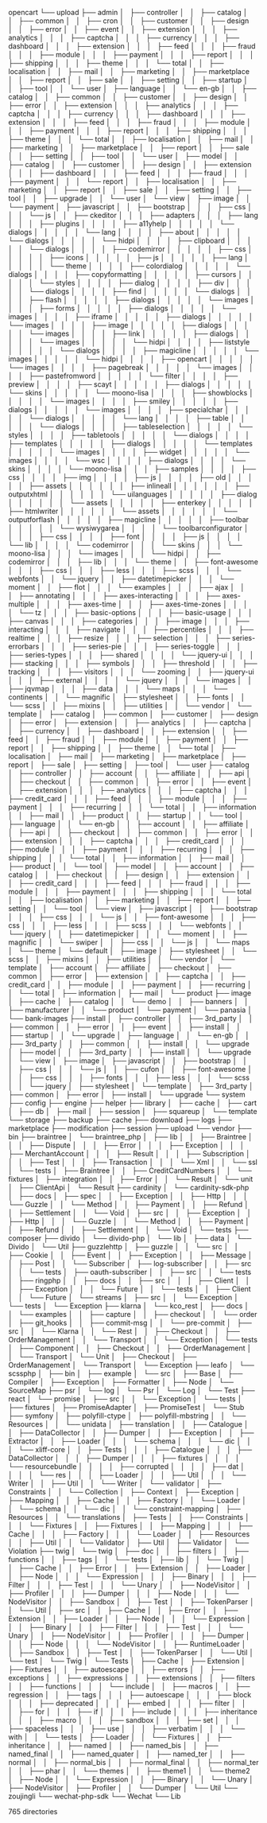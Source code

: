 opencart
└── upload
    ├── admin
    │   ├── controller
    │   │   ├── catalog
    │   │   ├── common
    │   │   ├── cron
    │   │   ├── customer
    │   │   ├── design
    │   │   ├── error
    │   │   ├── event
    │   │   ├── extension
    │   │   │   ├── analytics
    │   │   │   ├── captcha
    │   │   │   ├── currency
    │   │   │   ├── dashboard
    │   │   │   ├── extension
    │   │   │   ├── feed
    │   │   │   ├── fraud
    │   │   │   ├── module
    │   │   │   ├── payment
    │   │   │   ├── report
    │   │   │   ├── shipping
    │   │   │   ├── theme
    │   │   │   └── total
    │   │   ├── localisation
    │   │   ├── mail
    │   │   ├── marketing
    │   │   ├── marketplace
    │   │   ├── report
    │   │   ├── sale
    │   │   ├── setting
    │   │   ├── startup
    │   │   ├── tool
    │   │   └── user
    │   ├── language
    │   │   └── en-gb
    │   │       ├── catalog
    │   │       ├── common
    │   │       ├── customer
    │   │       ├── design
    │   │       ├── error
    │   │       ├── extension
    │   │       │   ├── analytics
    │   │       │   ├── captcha
    │   │       │   ├── currency
    │   │       │   ├── dashboard
    │   │       │   ├── extension
    │   │       │   ├── feed
    │   │       │   ├── fraud
    │   │       │   ├── module
    │   │       │   ├── payment
    │   │       │   ├── report
    │   │       │   ├── shipping
    │   │       │   ├── theme
    │   │       │   └── total
    │   │       ├── localisation
    │   │       ├── mail
    │   │       ├── marketing
    │   │       ├── marketplace
    │   │       ├── report
    │   │       ├── sale
    │   │       ├── setting
    │   │       ├── tool
    │   │       └── user
    │   ├── model
    │   │   ├── catalog
    │   │   ├── customer
    │   │   ├── design
    │   │   ├── extension
    │   │   │   ├── dashboard
    │   │   │   ├── feed
    │   │   │   ├── fraud
    │   │   │   ├── payment
    │   │   │   └── report
    │   │   ├── localisation
    │   │   ├── marketing
    │   │   ├── report
    │   │   ├── sale
    │   │   ├── setting
    │   │   ├── tool
    │   │   ├── upgrade
    │   │   └── user
    │   └── view
    │       ├── image
    │       │   └── payment
    │       ├── javascript
    │       │   ├── bootstrap
    │       │   │   ├── css
    │       │   │   └── js
    │       │   ├── ckeditor
    │       │   │   ├── adapters
    │       │   │   ├── lang
    │       │   │   ├── plugins
    │       │   │   │   ├── a11yhelp
    │       │   │   │   │   └── dialogs
    │       │   │   │   │       └── lang
    │       │   │   │   ├── about
    │       │   │   │   │   └── dialogs
    │       │   │   │   │       └── hidpi
    │       │   │   │   ├── clipboard
    │       │   │   │   │   └── dialogs
    │       │   │   │   ├── codemirror
    │       │   │   │   │   ├── css
    │       │   │   │   │   ├── icons
    │       │   │   │   │   ├── js
    │       │   │   │   │   ├── lang
    │       │   │   │   │   └── theme
    │       │   │   │   ├── colordialog
    │       │   │   │   │   └── dialogs
    │       │   │   │   ├── copyformatting
    │       │   │   │   │   ├── cursors
    │       │   │   │   │   └── styles
    │       │   │   │   ├── dialog
    │       │   │   │   ├── div
    │       │   │   │   │   └── dialogs
    │       │   │   │   ├── find
    │       │   │   │   │   └── dialogs
    │       │   │   │   ├── flash
    │       │   │   │   │   ├── dialogs
    │       │   │   │   │   └── images
    │       │   │   │   ├── forms
    │       │   │   │   │   ├── dialogs
    │       │   │   │   │   └── images
    │       │   │   │   ├── iframe
    │       │   │   │   │   ├── dialogs
    │       │   │   │   │   └── images
    │       │   │   │   ├── image
    │       │   │   │   │   ├── dialogs
    │       │   │   │   │   └── images
    │       │   │   │   ├── link
    │       │   │   │   │   ├── dialogs
    │       │   │   │   │   └── images
    │       │   │   │   │       └── hidpi
    │       │   │   │   ├── liststyle
    │       │   │   │   │   └── dialogs
    │       │   │   │   ├── magicline
    │       │   │   │   │   └── images
    │       │   │   │   │       └── hidpi
    │       │   │   │   ├── opencart
    │       │   │   │   │   └── images
    │       │   │   │   ├── pagebreak
    │       │   │   │   │   └── images
    │       │   │   │   ├── pastefromword
    │       │   │   │   │   └── filter
    │       │   │   │   ├── preview
    │       │   │   │   ├── scayt
    │       │   │   │   │   ├── dialogs
    │       │   │   │   │   └── skins
    │       │   │   │   │       └── moono-lisa
    │       │   │   │   ├── showblocks
    │       │   │   │   │   └── images
    │       │   │   │   ├── smiley
    │       │   │   │   │   ├── dialogs
    │       │   │   │   │   └── images
    │       │   │   │   ├── specialchar
    │       │   │   │   │   └── dialogs
    │       │   │   │   │       └── lang
    │       │   │   │   ├── table
    │       │   │   │   │   └── dialogs
    │       │   │   │   ├── tableselection
    │       │   │   │   │   └── styles
    │       │   │   │   ├── tabletools
    │       │   │   │   │   └── dialogs
    │       │   │   │   ├── templates
    │       │   │   │   │   ├── dialogs
    │       │   │   │   │   └── templates
    │       │   │   │   │       └── images
    │       │   │   │   ├── widget
    │       │   │   │   │   └── images
    │       │   │   │   └── wsc
    │       │   │   │       ├── dialogs
    │       │   │   │       └── skins
    │       │   │   │           └── moono-lisa
    │       │   │   ├── samples
    │       │   │   │   ├── css
    │       │   │   │   ├── img
    │       │   │   │   ├── js
    │       │   │   │   ├── old
    │       │   │   │   │   ├── assets
    │       │   │   │   │   │   ├── inlineall
    │       │   │   │   │   │   ├── outputxhtml
    │       │   │   │   │   │   └── uilanguages
    │       │   │   │   │   ├── dialog
    │       │   │   │   │   │   └── assets
    │       │   │   │   │   ├── enterkey
    │       │   │   │   │   ├── htmlwriter
    │       │   │   │   │   │   └── assets
    │       │   │   │   │   │       └── outputforflash
    │       │   │   │   │   ├── magicline
    │       │   │   │   │   ├── toolbar
    │       │   │   │   │   └── wysiwygarea
    │       │   │   │   └── toolbarconfigurator
    │       │   │   │       ├── css
    │       │   │   │       ├── font
    │       │   │   │       ├── js
    │       │   │   │       └── lib
    │       │   │   │           └── codemirror
    │       │   │   └── skins
    │       │   │       └── moono-lisa
    │       │   │           └── images
    │       │   │               └── hidpi
    │       │   ├── codemirror
    │       │   │   ├── lib
    │       │   │   └── theme
    │       │   ├── font-awesome
    │       │   │   ├── css
    │       │   │   ├── less
    │       │   │   ├── scss
    │       │   │   └── webfonts
    │       │   └── jquery
    │       │       ├── datetimepicker
    │       │       │   └── moment
    │       │       ├── flot
    │       │       │   └── examples
    │       │       │       ├── ajax
    │       │       │       ├── annotating
    │       │       │       ├── axes-interacting
    │       │       │       ├── axes-multiple
    │       │       │       ├── axes-time
    │       │       │       ├── axes-time-zones
    │       │       │       │   └── tz
    │       │       │       ├── basic-options
    │       │       │       ├── basic-usage
    │       │       │       ├── canvas
    │       │       │       ├── categories
    │       │       │       ├── image
    │       │       │       ├── interacting
    │       │       │       ├── navigate
    │       │       │       ├── percentiles
    │       │       │       ├── realtime
    │       │       │       ├── resize
    │       │       │       ├── selection
    │       │       │       ├── series-errorbars
    │       │       │       ├── series-pie
    │       │       │       ├── series-toggle
    │       │       │       ├── series-types
    │       │       │       ├── shared
    │       │       │       │   └── jquery-ui
    │       │       │       ├── stacking
    │       │       │       ├── symbols
    │       │       │       ├── threshold
    │       │       │       ├── tracking
    │       │       │       ├── visitors
    │       │       │       └── zooming
    │       │       ├── jquery-ui
    │       │       │   ├── external
    │       │       │   │   └── jquery
    │       │       │   └── images
    │       │       ├── jqvmap
    │       │       │   ├── data
    │       │       │   └── maps
    │       │       │       └── continents
    │       │       └── magnific
    │       ├── stylesheet
    │       │   ├── fonts
    │       │   └── scss
    │       │       ├── mixins
    │       │       ├── utilities
    │       │       └── vendor
    │       └── template
    │           ├── catalog
    │           ├── common
    │           ├── customer
    │           ├── design
    │           ├── error
    │           ├── extension
    │           │   ├── analytics
    │           │   ├── captcha
    │           │   ├── currency
    │           │   ├── dashboard
    │           │   ├── extension
    │           │   ├── feed
    │           │   ├── fraud
    │           │   ├── module
    │           │   ├── payment
    │           │   ├── report
    │           │   ├── shipping
    │           │   ├── theme
    │           │   └── total
    │           ├── localisation
    │           ├── mail
    │           ├── marketing
    │           ├── marketplace
    │           ├── report
    │           ├── sale
    │           ├── setting
    │           ├── tool
    │           └── user
    ├── catalog
    │   ├── controller
    │   │   ├── account
    │   │   ├── affiliate
    │   │   ├── api
    │   │   ├── checkout
    │   │   ├── common
    │   │   ├── error
    │   │   ├── event
    │   │   ├── extension
    │   │   │   ├── analytics
    │   │   │   ├── captcha
    │   │   │   ├── credit_card
    │   │   │   ├── feed
    │   │   │   ├── module
    │   │   │   ├── payment
    │   │   │   ├── recurring
    │   │   │   └── total
    │   │   ├── information
    │   │   ├── mail
    │   │   ├── product
    │   │   ├── startup
    │   │   └── tool
    │   ├── language
    │   │   └── en-gb
    │   │       ├── account
    │   │       ├── affiliate
    │   │       ├── api
    │   │       ├── checkout
    │   │       ├── common
    │   │       ├── error
    │   │       ├── extension
    │   │       │   ├── captcha
    │   │       │   ├── credit_card
    │   │       │   ├── module
    │   │       │   ├── payment
    │   │       │   ├── recurring
    │   │       │   ├── shipping
    │   │       │   └── total
    │   │       ├── information
    │   │       ├── mail
    │   │       ├── product
    │   │       └── tool
    │   ├── model
    │   │   ├── account
    │   │   ├── catalog
    │   │   ├── checkout
    │   │   ├── design
    │   │   ├── extension
    │   │   │   ├── credit_card
    │   │   │   ├── feed
    │   │   │   ├── fraud
    │   │   │   ├── module
    │   │   │   ├── payment
    │   │   │   ├── shipping
    │   │   │   └── total
    │   │   ├── localisation
    │   │   ├── marketing
    │   │   ├── report
    │   │   ├── setting
    │   │   └── tool
    │   └── view
    │       ├── javascript
    │       │   ├── bootstrap
    │       │   │   ├── css
    │       │   │   └── js
    │       │   ├── font-awesome
    │       │   │   ├── css
    │       │   │   ├── less
    │       │   │   ├── scss
    │       │   │   └── webfonts
    │       │   └── jquery
    │       │       ├── datetimepicker
    │       │       │   └── moment
    │       │       ├── magnific
    │       │       └── swiper
    │       │           ├── css
    │       │           └── js
    │       │               └── maps
    │       └── theme
    │           └── default
    │               ├── image
    │               ├── stylesheet
    │               │   └── scss
    │               │       ├── mixins
    │               │       ├── utilities
    │               │       └── vendor
    │               └── template
    │                   ├── account
    │                   ├── affiliate
    │                   ├── checkout
    │                   ├── common
    │                   ├── error
    │                   ├── extension
    │                   │   ├── captcha
    │                   │   ├── credit_card
    │                   │   ├── module
    │                   │   ├── payment
    │                   │   ├── recurring
    │                   │   └── total
    │                   ├── information
    │                   ├── mail
    │                   └── product
    ├── image
    │   ├── cache
    │   ├── catalog
    │   │   └── demo
    │   │       ├── banners
    │   │       ├── manufacturer
    │   │       └── product
    │   └── payment
    │       └── panasia
    │           └── bank-images
    ├── install
    │   ├── controller
    │   │   ├── 3rd_party
    │   │   ├── common
    │   │   ├── error
    │   │   ├── event
    │   │   ├── install
    │   │   ├── startup
    │   │   └── upgrade
    │   ├── language
    │   │   └── en-gb
    │   │       ├── 3rd_party
    │   │       ├── common
    │   │       ├── install
    │   │       └── upgrade
    │   ├── model
    │   │   ├── 3rd_party
    │   │   ├── install
    │   │   └── upgrade
    │   └── view
    │       ├── image
    │       ├── javascript
    │       │   ├── bootstrap
    │       │   │   ├── css
    │       │   │   └── js
    │       │   ├── cufon
    │       │   ├── font-awesome
    │       │   │   ├── css
    │       │   │   ├── fonts
    │       │   │   ├── less
    │       │   │   └── scss
    │       │   └── jquery
    │       ├── stylesheet
    │       └── template
    │           ├── 3rd_party
    │           ├── common
    │           ├── error
    │           ├── install
    │           └── upgrade
    └── system
        ├── config
        ├── engine
        ├── helper
        ├── library
        │   ├── cache
        │   ├── cart
        │   ├── db
        │   ├── mail
        │   ├── session
        │   ├── squareup
        │   └── template
        └── storage
            ├── backup
            ├── cache
            ├── download
            ├── logs
            ├── marketplace
            ├── modification
            ├── session
            ├── upload
            └── vendor
                ├── bin
                ├── braintree
                │   └── braintree_php
                │       ├── lib
                │       │   ├── Braintree
                │       │   │   ├── Dispute
                │       │   │   ├── Error
                │       │   │   ├── Exception
                │       │   │   ├── MerchantAccount
                │       │   │   ├── Result
                │       │   │   ├── Subscription
                │       │   │   ├── Test
                │       │   │   ├── Transaction
                │       │   │   └── Xml
                │       │   └── ssl
                │       └── tests
                │           ├── Braintree
                │           │   ├── CreditCardNumbers
                │           │   └── fixtures
                │           ├── integration
                │           │   ├── Error
                │           │   └── Result
                │           └── unit
                │               ├── ClientApi
                │               └── Result
                ├── cardinity
                │   └── cardinity-sdk-php
                │       ├── docs
                │       ├── spec
                │       │   ├── Exception
                │       │   ├── Http
                │       │   │   └── Guzzle
                │       │   └── Method
                │       │       ├── Payment
                │       │       ├── Refund
                │       │       ├── Settlement
                │       │       └── Void
                │       ├── src
                │       │   ├── Exception
                │       │   ├── Http
                │       │   │   └── Guzzle
                │       │   └── Method
                │       │       ├── Payment
                │       │       ├── Refund
                │       │       ├── Settlement
                │       │       └── Void
                │       └── tests
                ├── composer
                ├── divido
                │   └── divido-php
                │       └── lib
                │           ├── data
                │           └── Divido
                │               └── Util
                ├── guzzlehttp
                │   ├── guzzle
                │   │   └── src
                │   │       ├── Cookie
                │   │       ├── Event
                │   │       ├── Exception
                │   │       ├── Message
                │   │       ├── Post
                │   │       └── Subscriber
                │   ├── log-subscriber
                │   │   ├── src
                │   │   └── tests
                │   ├── oauth-subscriber
                │   │   ├── src
                │   │   └── tests
                │   ├── ringphp
                │   │   ├── docs
                │   │   ├── src
                │   │   │   ├── Client
                │   │   │   ├── Exception
                │   │   │   └── Future
                │   │   └── tests
                │   │       ├── Client
                │   │       └── Future
                │   └── streams
                │       ├── src
                │       │   └── Exception
                │       └── tests
                │           └── Exception
                ├── klarna
                │   └── kco_rest
                │       ├── docs
                │       │   └── examples
                │       │       ├── capture
                │       │       ├── checkout
                │       │       └── order
                │       ├── git_hooks
                │       │   ├── commit-msg
                │       │   └── pre-commit
                │       ├── src
                │       │   └── Klarna
                │       │       └── Rest
                │       │           ├── Checkout
                │       │           ├── OrderManagement
                │       │           └── Transport
                │       │               └── Exception
                │       └── tests
                │           ├── Component
                │           │   ├── Checkout
                │           │   ├── OrderManagement
                │           │   └── Transport
                │           └── Unit
                │               ├── Checkout
                │               ├── OrderManagement
                │               └── Transport
                │                   └── Exception
                ├── leafo
                │   └── scssphp
                │       ├── bin
                │       ├── example
                │       └── src
                │           ├── Base
                │           ├── Compiler
                │           ├── Exception
                │           ├── Formatter
                │           ├── Node
                │           └── SourceMap
                ├── psr
                │   └── log
                │       └── Psr
                │           └── Log
                │               └── Test
                ├── react
                │   └── promise
                │       ├── src
                │       │   └── Exception
                │       └── tests
                │           ├── fixtures
                │           ├── PromiseAdapter
                │           ├── PromiseTest
                │           └── Stub
                ├── symfony
                │   ├── polyfill-ctype
                │   ├── polyfill-mbstring
                │   │   └── Resources
                │   │       └── unidata
                │   ├── translation
                │   │   ├── Catalogue
                │   │   ├── DataCollector
                │   │   ├── Dumper
                │   │   ├── Exception
                │   │   ├── Extractor
                │   │   ├── Loader
                │   │   │   └── schema
                │   │   │       └── dic
                │   │   │           └── xliff-core
                │   │   ├── Tests
                │   │   │   ├── Catalogue
                │   │   │   ├── DataCollector
                │   │   │   ├── Dumper
                │   │   │   ├── fixtures
                │   │   │   │   └── resourcebundle
                │   │   │   │       ├── corrupted
                │   │   │   │       ├── dat
                │   │   │   │       └── res
                │   │   │   ├── Loader
                │   │   │   ├── Util
                │   │   │   └── Writer
                │   │   ├── Util
                │   │   └── Writer
                │   └── validator
                │       ├── Constraints
                │       │   └── Collection
                │       ├── Context
                │       ├── Exception
                │       ├── Mapping
                │       │   ├── Cache
                │       │   ├── Factory
                │       │   └── Loader
                │       │       └── schema
                │       │           └── dic
                │       │               └── constraint-mapping
                │       ├── Resources
                │       │   └── translations
                │       ├── Tests
                │       │   ├── Constraints
                │       │   │   └── Fixtures
                │       │   ├── Fixtures
                │       │   ├── Mapping
                │       │   │   ├── Cache
                │       │   │   ├── Factory
                │       │   │   └── Loader
                │       │   ├── Resources
                │       │   ├── Util
                │       │   └── Validator
                │       ├── Util
                │       ├── Validator
                │       └── Violation
                ├── twig
                │   └── twig
                │       ├── doc
                │       │   ├── filters
                │       │   ├── functions
                │       │   ├── tags
                │       │   └── tests
                │       ├── lib
                │       │   └── Twig
                │       │       ├── Cache
                │       │       ├── Error
                │       │       ├── Extension
                │       │       ├── Loader
                │       │       ├── Node
                │       │       │   └── Expression
                │       │       │       ├── Binary
                │       │       │       ├── Filter
                │       │       │       ├── Test
                │       │       │       └── Unary
                │       │       ├── NodeVisitor
                │       │       ├── Profiler
                │       │       │   ├── Dumper
                │       │       │   ├── Node
                │       │       │   └── NodeVisitor
                │       │       ├── Sandbox
                │       │       ├── Test
                │       │       ├── TokenParser
                │       │       └── Util
                │       ├── src
                │       │   ├── Cache
                │       │   ├── Error
                │       │   ├── Extension
                │       │   ├── Loader
                │       │   ├── Node
                │       │   │   └── Expression
                │       │   │       ├── Binary
                │       │   │       ├── Filter
                │       │   │       ├── Test
                │       │   │       └── Unary
                │       │   ├── NodeVisitor
                │       │   ├── Profiler
                │       │   │   ├── Dumper
                │       │   │   ├── Node
                │       │   │   └── NodeVisitor
                │       │   ├── RuntimeLoader
                │       │   ├── Sandbox
                │       │   ├── Test
                │       │   ├── TokenParser
                │       │   └── Util
                │       └── test
                │           └── Twig
                │               └── Tests
                │                   ├── Cache
                │                   ├── Extension
                │                   ├── Fixtures
                │                   │   ├── autoescape
                │                   │   ├── errors
                │                   │   ├── exceptions
                │                   │   ├── expressions
                │                   │   ├── extensions
                │                   │   ├── filters
                │                   │   ├── functions
                │                   │   │   └── include
                │                   │   ├── macros
                │                   │   ├── regression
                │                   │   ├── tags
                │                   │   │   ├── autoescape
                │                   │   │   ├── block
                │                   │   │   ├── deprecated
                │                   │   │   ├── embed
                │                   │   │   ├── filter
                │                   │   │   ├── for
                │                   │   │   ├── if
                │                   │   │   ├── include
                │                   │   │   ├── inheritance
                │                   │   │   ├── macro
                │                   │   │   ├── sandbox
                │                   │   │   ├── set
                │                   │   │   ├── spaceless
                │                   │   │   ├── use
                │                   │   │   ├── verbatim
                │                   │   │   └── with
                │                   │   └── tests
                │                   ├── Loader
                │                   │   └── Fixtures
                │                   │       ├── inheritance
                │                   │       ├── named
                │                   │       ├── named_bis
                │                   │       ├── named_final
                │                   │       ├── named_quater
                │                   │       ├── named_ter
                │                   │       ├── normal
                │                   │       ├── normal_bis
                │                   │       ├── normal_final
                │                   │       ├── normal_ter
                │                   │       ├── phar
                │                   │       └── themes
                │                   │           ├── theme1
                │                   │           └── theme2
                │                   ├── Node
                │                   │   └── Expression
                │                   │       ├── Binary
                │                   │       └── Unary
                │                   ├── NodeVisitor
                │                   ├── Profiler
                │                   │   └── Dumper
                │                   └── Util
                └── zoujingli
                    └── wechat-php-sdk
                        └── Wechat
                            └── Lib

765 directories
